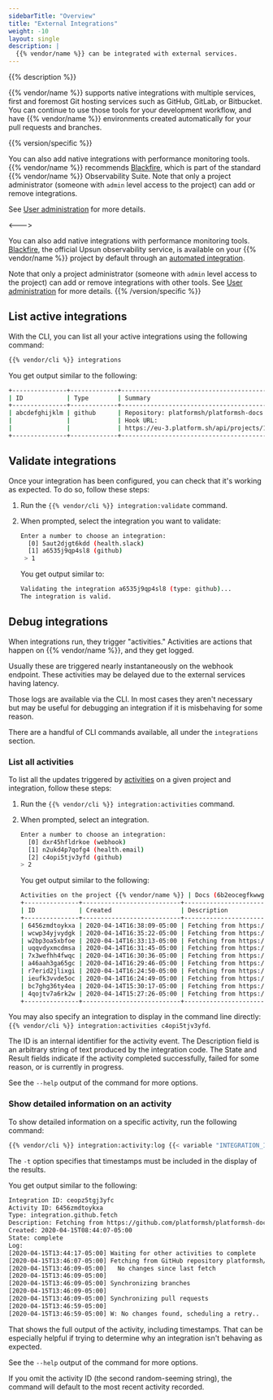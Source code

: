 ```yaml
---
sidebarTitle: "Overview"
title: "External Integrations"
weight: -10
layout: single
description: |
  {{% vendor/name %}} can be integrated with external services.
---
```


{{% description %}}

{{% vendor/name %}} supports native integrations with multiple services, first and foremost Git hosting services such as GitHub, GitLab, or Bitbucket.
You can continue to use those tools for your development workflow, and have {{% vendor/name %}} environments created automatically for your pull requests and branches.

{{% version/specific %}}
<!-- Platform.sh -->
You can also add native integrations with performance monitoring tools.
{{% vendor/name %}} recommends [Blackfire](../increase-observability/integrate-observability//blackfire.md),
which is part of the standard {{% vendor/name %}} Observability Suite.
Note that only a project administrator (someone with `admin` level access to the project) can add or remove integrations.

See [User administration](/administration/users.md) for more details.

<--->
<!-- Upsun -->
You can also add native integrations with performance monitoring tools. 
[Blackfire](../increase-observability/integrate-observability//blackfire.md), the official Upsun observability service,
is available on your {{% vendor/name %}} project by default through an [automated integration](../increase-observability/integrate-observability/blackfire.md#automated-integration).

Note that only a project administrator (someone with `admin` level access to the project) can add or remove integrations with other tools.
See [User administration](/administration/users.md) for more details.
{{% /version/specific %}}

## List active integrations

With the CLI, you can list all your active integrations using the following command:

```bash
{{% vendor/cli %}} integrations
```

You get output similar to the following:

```bash
+---------------+-------------+-------------------------------------------------------------------------------------+
| ID            | Type        | Summary                                                                             |
+---------------+-------------+-------------------------------------------------------------------------------------+
| abcdefghijklm | github      | Repository: platformsh/platformsh-docs                                              |
|               |             | Hook URL:                                                                           |
|               |             | https://eu-3.platform.sh/api/projects/123abcdefgh3i/integrations/abcdefghijklm/hook |
+---------------+-------------+-------------------------------------------------------------------------------------+
```

## Validate integrations

Once your integration has been configured, you can check that it's working as expected.
To do so, follow these steps:

1. Run the `{{% vendor/cli %}} integration:validate` command.
2. When prompted, select the integration you want to validate:
   ```bash
   Enter a number to choose an integration:
     [0] 5aut2djgt6kdd (health.slack)
     [1] a6535j9qp4sl8 (github)
    > 1
   ```

   You get output similar to:

   ```bash
   Validating the integration a6535j9qp4sl8 (type: github)...
   The integration is valid.
   ```

## Debug integrations

When integrations run, they trigger "activities."  Activities are actions that happen on {{% vendor/name %}}, and they get logged.

Usually these are triggered nearly instantaneously on the webhook endpoint.
These activities may be delayed due to the external services having latency.

Those logs are available via the CLI.
In most cases they aren't necessary but may be useful for debugging an integration if it is misbehaving for some reason.

There are a handful of CLI commands available, all under the `integrations` section.

### List all activities

To list all the updates triggered by [activities](../integrations/activity/reference.md) on a given project and integration,
follow these steps:

1. Run the `{{% vendor/cli %}} integration:activities` command.
2. When prompted, select an integration.

   ```bash
   Enter a number to choose an integration:
     [0] dxr45hfldrkoe (webhook)
     [1] n2ukd4p7qofg4 (health.email)
     [2] c4opi5tjv3yfd (github)
   > 2
   ```

   You get output similar to the following:

   ```bash
   Activities on the project {{% vendor/name %}} | Docs (6b2eocegfkwwg), integration c4opi5tjv3yfd (github):
   +---------------+---------------------------+-------------------------------------------------------------+----------+---------+
   | ID            | Created                   | Description                                                 | State    | Result  |
   +---------------+---------------------------+-------------------------------------------------------------+----------+---------+
   | 6456zmdtoykxa | 2020-04-14T16:38:09-05:00 | Fetching from https://github.com/platformsh/platformsh-docs | complete | success |
   | wcwp34yjvydgk | 2020-04-14T16:35:22-05:00 | Fetching from https://github.com/platformsh/platformsh-docs | complete | success |
   | w2bp3oa5xbfoe | 2020-04-14T16:33:13-05:00 | Fetching from https://github.com/platformsh/platformsh-docs | complete | success |
   | uqqvdyxmcdmsa | 2020-04-14T16:31:45-05:00 | Fetching from https://github.com/platformsh/platformsh-docs | complete | success |
   | 7x3wefhh4fwqc | 2020-04-14T16:30:36-05:00 | Fetching from https://github.com/platformsh/platformsh-docs | complete | success |
   | a46aah3ga65gc | 2020-04-14T16:29:46-05:00 | Fetching from https://github.com/platformsh/platformsh-docs | complete | success |
   | r7erid2jlixgi | 2020-04-14T16:24:50-05:00 | Fetching from https://github.com/platformsh/platformsh-docs | complete | success |
   | ieufk3vvde5oc | 2020-04-14T16:24:49-05:00 | Fetching from https://github.com/platformsh/platformsh-docs | complete | success |
   | bc7ghg36ty4ea | 2020-04-14T15:30:17-05:00 | Fetching from https://github.com/platformsh/platformsh-docs | complete | success |
   | 4qojtv7a6rk2w | 2020-04-14T15:27:26-05:00 | Fetching from https://github.com/platformsh/platformsh-docs | complete | success |
   +---------------+---------------------------+-------------------------------------------------------------+----------+---------+
   ```

You may also specify an integration to display in the command line directly: `{{% vendor/cli %}} integration:activities c4opi5tjv3yfd`.

The ID is an internal identifier for the activity event.
The Description field is an arbitrary string of text produced by the integration code.
The State and Result fields indicate if the activity completed successfully, failed for some reason, or is currently in progress.

See the `--help` output of the command for more options.

### Show detailed information on an activity

To show detailed information on a specific activity,
run the following command:

```bash
{{% vendor/cli %}} integration:activity:log {{< variable "INTEGRATION_ID" >}} {{< variable "ACTIVITY_ID" >}} -t
```

The `-t` option specifies that timestamps must be included in the display of the results.

You get output similar to the following:

```bash
Integration ID: ceopz5tgj3yfc
Activity ID: 6456zmdtoykxa
Type: integration.github.fetch
Description: Fetching from https://github.com/platformsh/platformsh-docs
Created: 2020-04-15T08:44:07-05:00
State: complete
Log:
[2020-04-15T13:44:17-05:00] Waiting for other activities to complete
[2020-04-15T13:46:07-05:00] Fetching from GitHub repository platformsh/platformsh-docs
[2020-04-15T13:46:09-05:00]   No changes since last fetch
[2020-04-15T13:46:09-05:00]
[2020-04-15T13:46:09-05:00] Synchronizing branches
[2020-04-15T13:46:09-05:00]
[2020-04-15T13:46:09-05:00] Synchronizing pull requests
[2020-04-15T13:46:59-05:00]
[2020-04-15T13:46:59-05:00] W: No changes found, scheduling a retry..
```

That shows the full output of the activity, including timestamps.
That can be especially helpful if trying to determine why an integration isn't behaving as expected.

See the `--help` output of the command for more options.

If you omit the activity ID (the second random-seeming string), the command will default to the most recent activity recorded.
